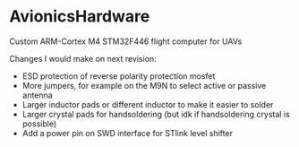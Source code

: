 # AvionicsHardware

Custom ARM-Cortex M4 STM32F446 flight computer for UAVs

Changes I would make on next revision:
- ESD protection of reverse polarity protection mosfet
- More jumpers, for example on the M9N to select active or passive antenna
- Larger inductor pads or different inductor to make it easier to solder
- Larger crystal pads for handsoldering (but idk if handsoldering crystal is possible)
- Add a power pin on SWD interface for STlink level shifter
